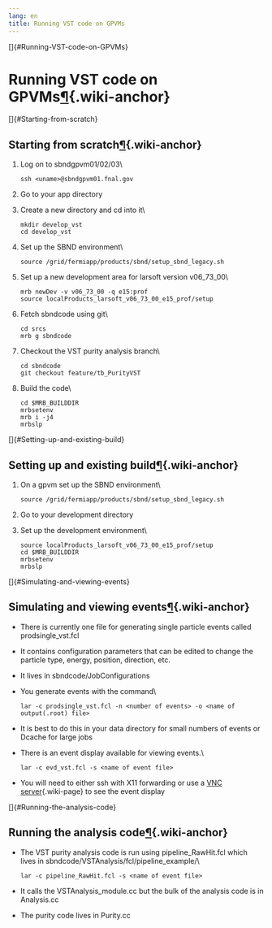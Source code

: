 ```yaml
---
lang: en
title: Running VST code on GPVMs
---
```


[]{#Running-VST-code-on-GPVMs}

Running VST code on GPVMs[¶](#Running-VST-code-on-GPVMs){.wiki-anchor}
======================================================================

[]{#Starting-from-scratch}

Starting from scratch[¶](#Starting-from-scratch){.wiki-anchor}
--------------------------------------------------------------

1.  Log on to sbndgpvm01/02/03\

        ssh <uname>@sbndgpvm01.fnal.gov

2.  Go to your app directory

3.  Create a new directory and cd into it\

        mkdir develop_vst
        cd develop_vst

4.  Set up the SBND environment\

        source /grid/fermiapp/products/sbnd/setup_sbnd_legacy.sh

5.  Set up a new development area for larsoft version v06\_73\_00\

        mrb newDev -v v06_73_00 -q e15:prof
        source localProducts_larsoft_v06_73_00_e15_prof/setup

6.  Fetch sbndcode using git\

        cd srcs
        mrb g sbndcode

7.  Checkout the VST purity analysis branch\

        cd sbndcode
        git checkout feature/tb_PurityVST

8.  Build the code\

        cd $MRB_BUILDDIR
        mrbsetenv
        mrb i -j4
        mrbslp

[]{#Setting-up-and-existing-build}

Setting up and existing build[¶](#Setting-up-and-existing-build){.wiki-anchor}
------------------------------------------------------------------------------

1.  On a gpvm set up the SBND environment\

        source /grid/fermiapp/products/sbnd/setup_sbnd_legacy.sh

2.  Go to your development directory

3.  Set up the development environment\

        source localProducts_larsoft_v06_73_00_e15_prof/setup
        cd $MRB_BUILDDIR
        mrbsetenv
        mrbslp

[]{#Simulating-and-viewing-events}

Simulating and viewing events[¶](#Simulating-and-viewing-events){.wiki-anchor}
------------------------------------------------------------------------------

-   There is currently one file for generating single particle events
    called prodsingle\_vst.fcl

-   It contains configuration parameters that can be edited to change
    the particle type, energy, position, direction, etc.

-   It lives in sbndcode/JobConfigurations

-   You generate events with the command\

        lar -c prodsingle_vst.fcl -n <number of events> -o <name of output(.root) file>

-   It is best to do this in your data directory for small numbers of
    events or Dcache for large jobs

-   There is an event display available for viewing events.\

        lar -c evd_vst.fcl -s <name of event file>

-   You will need to either ssh with X11 forwarding or use a [VNC
    server](Viewing_events_remotely_with_VNC.html){.wiki-page} to see
    the event display

[]{#Running-the-analysis-code}

Running the analysis code[¶](#Running-the-analysis-code){.wiki-anchor}
----------------------------------------------------------------------

-   The VST purity analysis code is run using pipeline\_RawHit.fcl which
    lives in sbndcode/VSTAnalysis/fcl/pipeline\_example/\

        lar -c pipeline_RawHit.fcl -s <name of event file>

-   It calls the VSTAnalysis\_module.cc but the bulk of the analysis
    code is in Analysis.cc

-   The purity code lives in Purity.cc
